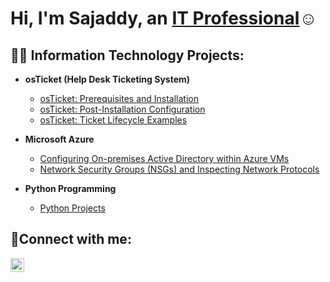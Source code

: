 <h1>Hi, I'm Sajaddy, an <a href="https://linkedin.com/in/sajaddy-mousa-84b597252">IT Professional</a>☺</h1>

<h2>👨‍💻 Information Technology Projects:</h2>

- <b>osTicket (Help Desk Ticketing System)</b>
  - [osTicket: Prerequisites and Installation](https://github.com/sajmousa/osticket-prereqs)
  - [osTicket: Post-Installation Configuration](https://github.com/sajmousa/post-install-config)
  - [osTicket: Ticket Lifecycle Examples](https://github.com/sajmousa/ticket-lifecycle)
- <b>Microsoft Azure</b>
  - [Configuring On-premises Active Directory within Azure VMs](https://github.com/sajmousa/configure-ad)
  - [Network Security Groups (NSGs) and Inspecting Network Protocols](https://github.com/sajmousa/azure-networks-protocols)

- <b>Python Programming</b>
  - [Python Projects](https://github.com/sajmousa/python-projects)

<h2>🤳Connect with me:</h2>

[<img align="left" alt="Sajaddy | LinkedIn" width="22px" src="https://cdn.jsdelivr.net/npm/simple-icons@v3/icons/linkedin.svg" />][linkedin]

[linkedin]: https://linkedin.com/in/sajaddy-mousa-84b597252
